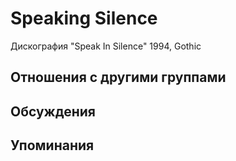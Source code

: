 # Speaking Silence

Дискография
"Speak In Silence" 1994, Gothic

## Отношения с другими группами


## Обсуждения


## Упоминания

